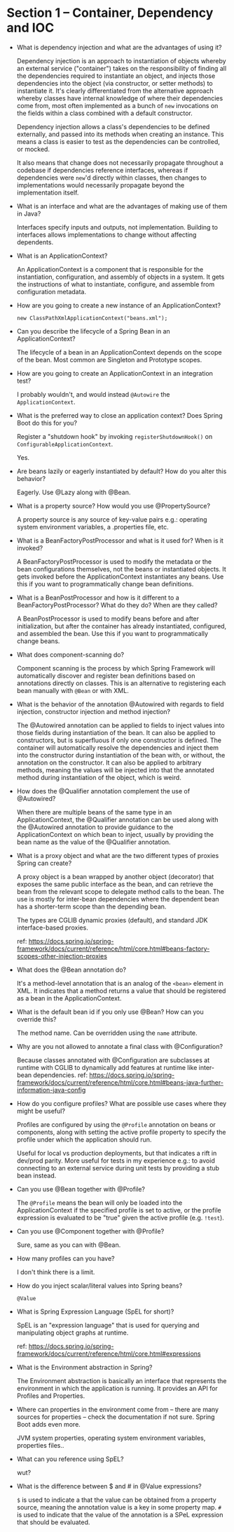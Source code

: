 #   Section 1 – Container, Dependency and IOC

*   What is dependency injection and what are the advantages of using it?

    Dependency injection is an approach to instantiation of objects whereby an external service ("container") takes on
    the responsibility of finding all the dependencies required to instantiate an object, and injects those
    dependencies into the object (via constructor, or setter methods) to instantiate it. It's clearly differentiated
    from the alternative approach whereby classes have internal knowledge of where their dependencies come from, most
    often implemented as a bunch of `new` invocations on the fields within a class combined with a default constructor.

    Dependency injection allows a class's dependencies to be defined externally, and passed into its methods when
    creating an instance. This means a class is easier to test as the dependencies can be controlled, or mocked.

    It also means that change does not necessarily propagate throughout a codebase if dependencies reference interfaces,
    whereas if dependencies were `new`'d directly within classes, then changes to implementations would necessarily
    propagate beyond the implementation itself.

*   What is an interface and what are the advantages of making use of them in Java?

    Interfaces specify inputs and outputs, not implementation. Building to interfaces allows implementations to change
    without affecting dependents.

*   What is an ApplicationContext?

    An ApplicationContext is a component that is responsible for the instantiation, configuration, and assembly of
    objects in a system. It gets the instructions of what to instantiate, configure, and assemble from configuration
    metadata.

*   How are you going to create a new instance of an ApplicationContext?

    `new ClassPathXmlApplicationContext("beans.xml");`

*   Can you describe the lifecycle of a Spring Bean in an ApplicationContext?

    The lifecycle of a bean in an ApplicationContext depends on the scope of the bean. Most common are Singleton and
    Prototype scopes.

*   How are you going to create an ApplicationContext in an integration test?

    I probably wouldn't, and would instead `@Autowire` the `ApplicationContext`.

*   What is the preferred way to close an application context? Does Spring Boot do this for you?

    Register a "shutdown hook" by invoking `registerShutdownHook()` on `ConfigurableApplicationContext`.

    Yes.

*   Are beans lazily or eagerly instantiated by default? How do you alter this behavior?

    Eagerly.
    Use @Lazy along with @Bean.

*   What is a property source? How would you use @PropertySource?

    A property source is any source of key-value pairs e.g.: operating system environment variables, a .properties file,
    etc.

*   What is a BeanFactoryPostProcessor and what is it used for? When is it invoked?

    A BeanFactoryPostProcessor is used to modify the metadata or the bean configurations themselves, not the beans or
    instantiated objects. It gets invoked before the ApplicationContext instantiates any beans. Use this if you want to
    programmatically change bean definitions.

*   What is a BeanPostProcessor and how is it different to a BeanFactoryPostProcessor? What do they do? When are they called?

    A BeanPostProcessor is used to modify beans before and after initialization, but after the container has already
    instantiated, configured, and assembled the bean. Use this if you want to programmatically change beans.

*   What does component-scanning do?

    Component scanning is the process by which Spring Framework will automatically discover and register bean
    definitions based on annotations directly on classes. This is an alternative to registering each bean manually
    with `@Bean` or with XML.

*   What is the behavior of the annotation @Autowired with regards to field injection, constructor injection and method injection?

    The @Autowired annotation can be applied to fields to inject values into those fields during instantiation of the
    bean.
    It can also be applied to constructors, but is superfluous if only one constructor is defined. The container will
    automatically resolve the dependencies and inject them into the constructor during instantiation of the bean with,
    or without, the annotation on the constructor.
    It can also be applied to arbitrary methods, meaning the values will be injected into that the annotated method
    during instantiation of the object, which is weird.

*   How does the @Qualifier annotation complement the use of @Autowired?

    When there are multiple beans of the same type in an ApplicationContext, the @Qualifier annotation can be used along
    with the @Autowired annotation to provide guidance to the ApplicationContext on which bean to inject, usually by
    providing the bean name as the value of the @Qualifier annotation.

*   What is a proxy object and what are the two different types of proxies Spring can create?

    A proxy object is a bean wrapped by another object (decorator) that exposes the same public interface as the bean,
    and can retrieve the bean from the relevant scope to delegate method calls to the bean. The use is mostly for
    inter-bean dependencies where the dependent bean has a shorter-term scope than the depending bean.

    The types are CGLIB dynamic proxies (default), and standard JDK interface-based proxies.

    ref: https://docs.spring.io/spring-framework/docs/current/reference/html/core.html#beans-factory-scopes-other-injection-proxies

*   What does the @Bean annotation do?

    It's a method-level annotation that is an analog of the `<bean>` element in XML. It indicates that a method returns
    a value that should be registered as a bean in the ApplicationContext.

*   What is the default bean id if you only use @Bean? How can you override this?

    The method name. Can be overridden using the `name` attribute.

*   Why are you not allowed to annotate a final class with @Configuration?

    Because classes annotated with @Configuration are subclasses at runtime with CGLIB to dynamically add features at
    runtime like inter-bean dependencies.
    ref: https://docs.spring.io/spring-framework/docs/current/reference/html/core.html#beans-java-further-information-java-config

*   How do you configure profiles? What are possible use cases where they might be useful?

    Profiles are configured by using the `@Profile` annotation on beans or components, along with setting the active
    profile property to specify the profile under which the application should run.

    Useful for local vs production deployments, but that indicates a rift in dev/prod parity. More useful for tests in
    my experience e.g.: to avoid connecting to an external service during unit tests by providing a stub bean instead.

*   Can you use @Bean together with @Profile?

    The `@Profile` means the bean will only be loaded into the ApplicationContext if the specified profile is set to
    active, or the profile expression is evaluated to be "true" given the active profile (e.g. `!test`).

*   Can you use @Component together with @Profile?

    Sure, same as you can with @Bean.

*   How many profiles can you have?

    I don't think there is a limit.

*   How do you inject scalar/literal values into Spring beans?

    `@Value`

*   What is Spring Expression Language (SpEL for short)?

    SpEL is an "expression language" that is used for querying and manipulating object graphs at runtime.

    ref: https://docs.spring.io/spring-framework/docs/current/reference/html/core.html#expressions

*   What is the Environment abstraction in Spring?

    The Environment abstraction is basically an interface that represents the environment in which the application is
    running. It provides an API for Profiles and Properties.

*   Where can properties in the environment come from – there are many sources for properties – check the documentation if not sure. Spring Boot adds even more.

    JVM system properties, operating system environment variables, properties files..

*   What can you reference using SpEL?

    wut?

*   What is the difference between $ and # in @Value expressions?

    `$` is used to indicate a that the value can be obtained from a property source, meaning the annotation value is a key
    in some property map.
    `#` is used to indicate that the value of the annotation is a SPeL expression that should be evaluated.
